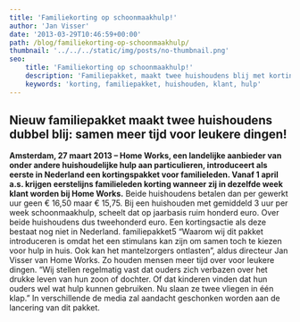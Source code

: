 ```yaml
---
title: 'Familiekorting op schoonmaakhulp!'
author: 'Jan Visser'
date: '2013-03-29T10:46:59+00:00'
path: /blog/familiekorting-op-schoonmaakhulp/
thumbnail: '../../../static/img/posts/no-thumbnail.png'
seo:
    title: 'Familiekorting op schoonmaakhulp!'
    description: 'Familiepakket, maakt twee huishoudens blij met korting'
    keywords: 'korting, familiepakket, huishouden, klant, hulp'
---
```

**Nieuw familiepakket maakt twee huishoudens dubbel blij: samen meer tijd voor leukere dingen!**
------------------------------------------------------------------------------------------------

**Amsterdam, 27 maart 2013 – Home Works, een landelijke aanbieder van onder andere huishoudelijke hulp aan particulieren, introduceert als eerste in Nederland een kortingspakket voor familieleden. Vanaf 1 april a.s. krijgen eerstelijns familieleden korting wanneer zij in dezelfde week klant worden bij Home Works.**  Beide huishoudens betalen dan per gewerkt uur geen € 16,50 maar € 15,75. Bij een huishouden met gemiddeld 3 uur per week schoonmaakhulp, scheelt dat op jaarbasis ruim honderd euro. Over beide huishoudens dus tweehonderd euro. Een kortingsactie als deze bestaat nog niet in Nederland. familiepakket5 “Waarom wij dit pakket introduceren is omdat het een stimulans kan zijn om samen toch te kiezen voor hulp in huis. Ook kan het mantelzorgers ontlasten”, aldus directeur Jan Visser van Home Works. Zo houden mensen meer tijd over voor leukere dingen. “Wij stellen regelmatig vast dat ouders zich verbazen over het drukke leven van hun zoon of dochter. Of dat kinderen vinden dat hun ouders wel wat hulp kunnen gebruiken. Nu slaan ze twee vliegen in één klap.” In verschillende de media zal aandacht geschonken worden aan de lancering van dit pakket.

